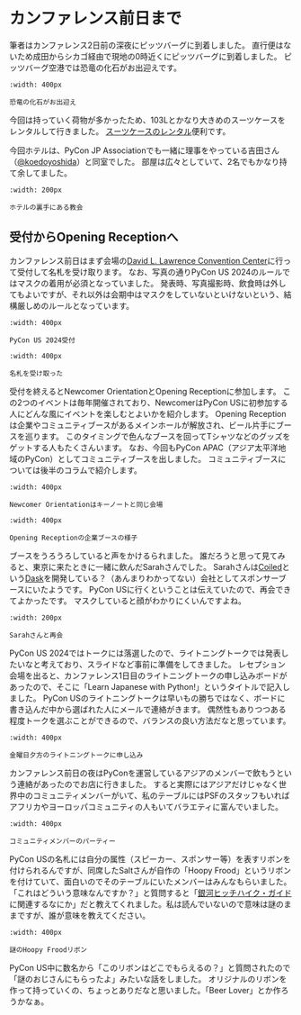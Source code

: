 # カンファレンス前日まで

筆者はカンファレンス2日前の深夜にピッツバーグに到着しました。
直行便はないため成田からシカゴ経由で現地の0時近くにピッツバーグに到着しました。
ピッツバーグ空港では恐竜の化石がお出迎えです。

```{figure} images/fossil.jpg
:width: 400px

恐竜の化石がお出迎え
```

今回は持っていく荷物が多かったため、103Lとかなり大きめのスーツケースをレンタルして行きました。
[スーツケースのレンタル](https://www.ry-rental.com/)便利です。

今回ホテルは、PyCon JP Associationでも一緒に理事をやっている吉田さん（[@koedoyoshida](https://twitter.com/koedoyoshida/)）と同室でした。
部屋は広々としていて、2名でもかなり持て余してました。

```{figure} images/church.jpg
:width: 200px

ホテルの裏手にある教会
```

## 受付からOpening Receptionへ

カンファレンス前日はまず会場の[David L. Lawrence Convention Center](https://www.pittsburghcc.com/)に行って受付して名札を受け取ります。
なお、写真の通りPyCon US 2024のルールではマスクの着用が必須となっていました。
発表時、写真撮影時、飲食時は外してもよいですが、それ以外は会期中はマスクをしていないといけないという、結構厳しめのルールとなっています。

```{figure} images/reception.jpg
:width: 400px

PyCon US 2024受付
```

```{figure} images/takanory.jpg
:width: 400px

名札を受け取った
```

受付を終えるとNewcomer OrientationとOpening Receptionに参加します。
この2つのイベントは毎年開催されており、NewcomerはPyCon USに初参加する人にどんな風にイベントを楽しむとよいかを紹介します。
Opening Receptionは企業やコミュニティブースがあるメインホールが解放され、ビール片手にブースを巡ります。
このタイミングで色んなブースを回ってTシャツなどのグッズをゲットする人もたくさんいます。
なお、今回もPyCon APAC（アジア太平洋地域のPyCon）としてコミュニティブースを出しました。
コミュニティブースについては後半のコラムで紹介します。

```{figure} images/newcomer.jpg
:width: 400px

Newcomer Orientationはキーノートと同じ会場
```

```{figure} images/booth.jpg
:width: 400px

Opening Receptionの企業ブースの様子
```

ブースをうろうろしていると声をかけるられました。
誰だろうと思って見てみると、東京に来たときに一緒に飲んだSarahさんでした。
Sarahさんは[Coiled](https://www.coiled.io/)という[Dask](https://www.dask.org/)を開発している？（あんまりわかってない）会社としてスポンサーブースにいたようです。
PyCon USに行くということは伝えていたので、再会できてよかったです。
マスクしていると顔がわかりにくいんですよね。

```{figure} images/sarah.jpg
:width: 200px

Sarahさんと再会
```

PyCon US 2024ではトークには落選したので、ライトニングトークでは発表したいなと考えており、スライドなど事前に準備をしてきました。
レセプション会場を出ると、カンファレンス1日目のライトニングトークの申し込みボードがあったので、そこに「Learn Japanese with Python!」というタイトルで記入しました。
PyCon USのライトニングトークは早いもの勝ちではなく、ボードに書き込んだ中から選ばれた人にメールで連絡がきます。
偶然性もありつつある程度トークを選ぶことができるので、バランスの良い方法だなと思っています。

```{figure} images/lt-signup.jpg
:width: 400px

金曜日夕方のライトニングトークに申し込み
```

カンファレンス前日の夜はPyConを運営しているアジアのメンバーで飲もうという連絡があったのでお店に行きました。
すると実際にはアジアだけじゃなく世界中のコミュニティメンバーがいて、私のテーブルにはPSFのスタッフもいればアフリカやヨーロッパコミュニティの人もいてバラエティに富んでいました。

```{figure} images/day0-party.jpg
:width: 400px

コミュニティメンバーのパーティー
```

PyCon USの名札には自分の属性（スピーカー、スポンサー等）を表すリボンを付けられるんですが、同席したSaltさんが自作の「Hoopy Frood」というリボンを付けていて、面白いのでそのテーブルにいたメンバーはみんなもらいました。
「これはどういう意味なんですか？」と質問すると「[銀河ヒッチハイク・ガイド](https://ja.wikipedia.org/wiki/%E9%8A%80%E6%B2%B3%E3%83%92%E3%83%83%E3%83%81%E3%83%8F%E3%82%A4%E3%82%AF%E3%83%BB%E3%82%AC%E3%82%A4%E3%83%89)に関連するなにか」だと教えてくれました。私は読んでいないので意味は謎のままですが、誰が意味を教えてください。

```{figure} images/ribbon.jpg
:width: 400px

謎のHoopy Froodリボン
```

PyCon US中に数名から「このリボンはどこでもらえるの？」と質問されたので「謎のおじさんにもらったよ」みたいな話をしました。
オリジナルのリボンを作って持っていくの、ちょっとありだなと思いました。「Beer Lover」とか作ろうかなぁ。


